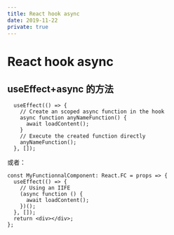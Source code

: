 ```yaml
---
title: React hook async
date: 2019-11-22
private: true
---
```

# React hook async

## useEffect+async 的方法

      useEffect(() => {
        // Create an scoped async function in the hook
        async function anyNameFunction() {
          await loadContent();
        }
        // Execute the created function directly
        anyNameFunction();
      }, []);
      
或者：

    const MyFunctionnalComponent: React.FC = props => {
      useEffect(() => {
        // Using an IIFE
        (async function () {
          await loadContent();
        })();
      }, []);
      return <div></div>;
    };
